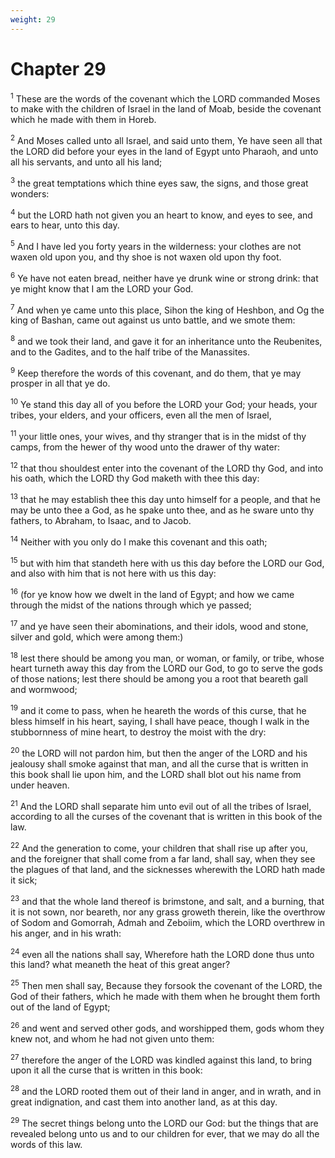 ```yaml
---
weight: 29
---
```


# Chapter 29

<sup>1</sup> These are the words of the covenant which the LORD commanded Moses to make with the children of Israel in the land of Moab, beside the covenant which he made with them in Horeb. 

<sup>2</sup> And Moses called unto all Israel, and said unto them, Ye have seen all that the LORD did before your eyes in the land of Egypt unto Pharaoh, and unto all his servants, and unto all his land; 

<sup>3</sup> the great temptations which thine eyes saw, the signs, and those great wonders: 

<sup>4</sup> but the LORD hath not given you an heart to know, and eyes to see, and ears to hear, unto this day. 

<sup>5</sup> And I have led you forty years in the wilderness: your clothes are not waxen old upon you, and thy shoe is not waxen old upon thy foot. 

<sup>6</sup> Ye have not eaten bread, neither have ye drunk wine or strong drink: that ye might know that I am the LORD your God. 

<sup>7</sup> And when ye came unto this place, Sihon the king of Heshbon, and Og the king of Bashan, came out against us unto battle, and we smote them: 

<sup>8</sup> and we took their land, and gave it for an inheritance unto the Reubenites, and to the Gadites, and to the half tribe of the Manassites. 

<sup>9</sup> Keep therefore the words of this covenant, and do them, that ye may prosper in all that ye do. 

<sup>10</sup> Ye stand this day all of you before the LORD your God; your heads, your tribes, your elders, and your officers, even all the men of Israel, 

<sup>11</sup> your little ones, your wives, and thy stranger that is in the midst of thy camps, from the hewer of thy wood unto the drawer of thy water: 

<sup>12</sup> that thou shouldest enter into the covenant of the LORD thy God, and into his oath, which the LORD thy God maketh with thee this day: 

<sup>13</sup> that he may establish thee this day unto himself for a people, and that he may be unto thee a God, as he spake unto thee, and as he sware unto thy fathers, to Abraham, to Isaac, and to Jacob. 

<sup>14</sup> Neither with you only do I make this covenant and this oath; 

<sup>15</sup> but with him that standeth here with us this day before the LORD our God, and also with him that is not here with us this day: 

<sup>16</sup> (for ye know how we dwelt in the land of Egypt; and how we came through the midst of the nations through which ye passed; 

<sup>17</sup> and ye have seen their abominations, and their idols, wood and stone, silver and gold, which were among them:) 

<sup>18</sup> lest there should be among you man, or woman, or family, or tribe, whose heart turneth away this day from the LORD our God, to go to serve the gods of those nations; lest there should be among you a root that beareth gall and wormwood; 

<sup>19</sup> and it come to pass, when he heareth the words of this curse, that he bless himself in his heart, saying, I shall have peace, though I walk in the stubbornness of mine heart, to destroy the moist with the dry: 

<sup>20</sup> the LORD will not pardon him, but then the anger of the LORD and his jealousy shall smoke against that man, and all the curse that is written in this book shall lie upon him, and the LORD shall blot out his name from under heaven. 

<sup>21</sup> And the LORD shall separate him unto evil out of all the tribes of Israel, according to all the curses of the covenant that is written in this book of the law. 

<sup>22</sup> And the generation to come, your children that shall rise up after you, and the foreigner that shall come from a far land, shall say, when they see the plagues of that land, and the sicknesses wherewith the LORD hath made it sick; 

<sup>23</sup> and that the whole land thereof is brimstone, and salt, and a burning, that it is not sown, nor beareth, nor any grass groweth therein, like the overthrow of Sodom and Gomorrah, Admah and Zeboiim, which the LORD overthrew in his anger, and in his wrath: 

<sup>24</sup> even all the nations shall say, Wherefore hath the LORD done thus unto this land? what meaneth the heat of this great anger? 

<sup>25</sup> Then men shall say, Because they forsook the covenant of the LORD, the God of their fathers, which he made with them when he brought them forth out of the land of Egypt; 

<sup>26</sup> and went and served other gods, and worshipped them, gods whom they knew not, and whom he had not given unto them: 

<sup>27</sup> therefore the anger of the LORD was kindled against this land, to bring upon it all the curse that is written in this book: 

<sup>28</sup> and the LORD rooted them out of their land in anger, and in wrath, and in great indignation, and cast them into another land, as at this day. 

<sup>29</sup> The secret things belong unto the LORD our God: but the things that are revealed belong unto us and to our children for ever, that we may do all the words of this law. 


